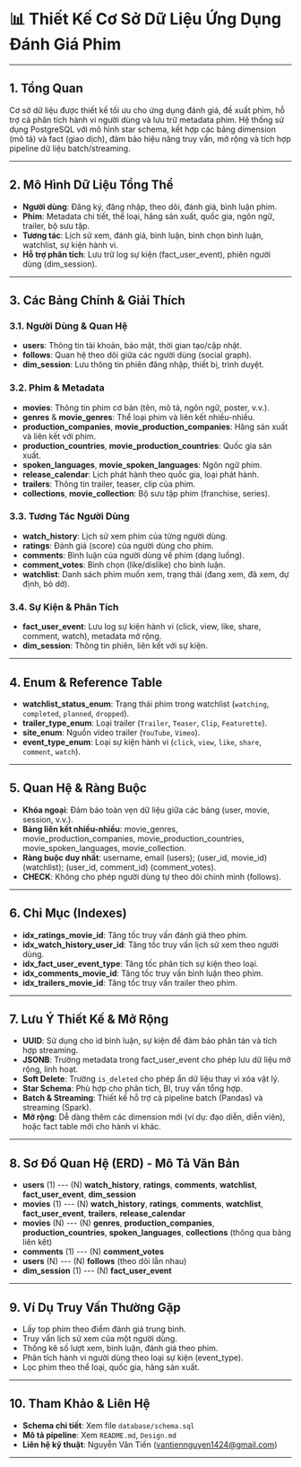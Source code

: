 # 📊 Thiết Kế Cơ Sở Dữ Liệu Ứng Dụng Đánh Giá Phim

---

## 1. Tổng Quan

Cơ sở dữ liệu được thiết kế tối ưu cho ứng dụng đánh giá, đề xuất phim, hỗ trợ cả phân tích hành vi người dùng và lưu trữ metadata phim. Hệ thống sử dụng PostgreSQL với mô hình star schema, kết hợp các bảng dimension (mô tả) và fact (giao dịch), đảm bảo hiệu năng truy vấn, mở rộng và tích hợp pipeline dữ liệu batch/streaming.

---

## 2. Mô Hình Dữ Liệu Tổng Thể

- **Người dùng**: Đăng ký, đăng nhập, theo dõi, đánh giá, bình luận phim.
- **Phim**: Metadata chi tiết, thể loại, hãng sản xuất, quốc gia, ngôn ngữ, trailer, bộ sưu tập.
- **Tương tác**: Lịch sử xem, đánh giá, bình luận, bình chọn bình luận, watchlist, sự kiện hành vi.
- **Hỗ trợ phân tích**: Lưu trữ log sự kiện (fact_user_event), phiên người dùng (dim_session).

---

## 3. Các Bảng Chính & Giải Thích

### 3.1. Người Dùng & Quan Hệ

- **users**: Thông tin tài khoản, bảo mật, thời gian tạo/cập nhật.
- **follows**: Quan hệ theo dõi giữa các người dùng (social graph).
- **dim_session**: Lưu thông tin phiên đăng nhập, thiết bị, trình duyệt.

### 3.2. Phim & Metadata

- **movies**: Thông tin phim cơ bản (tên, mô tả, ngôn ngữ, poster, v.v.).
- **genres** & **movie_genres**: Thể loại phim và liên kết nhiều-nhiều.
- **production_companies**, **movie_production_companies**: Hãng sản xuất và liên kết với phim.
- **production_countries**, **movie_production_countries**: Quốc gia sản xuất.
- **spoken_languages**, **movie_spoken_languages**: Ngôn ngữ phim.
- **release_calendar**: Lịch phát hành theo quốc gia, loại phát hành.
- **trailers**: Thông tin trailer, teaser, clip của phim.
- **collections**, **movie_collection**: Bộ sưu tập phim (franchise, series).

### 3.3. Tương Tác Người Dùng

- **watch_history**: Lịch sử xem phim của từng người dùng.
- **ratings**: Đánh giá (score) của người dùng cho phim.
- **comments**: Bình luận của người dùng về phim (dạng luồng).
- **comment_votes**: Bình chọn (like/dislike) cho bình luận.
- **watchlist**: Danh sách phim muốn xem, trạng thái (đang xem, đã xem, dự định, bỏ dở).

### 3.4. Sự Kiện & Phân Tích

- **fact_user_event**: Lưu log sự kiện hành vi (click, view, like, share, comment, watch), metadata mở rộng.
- **dim_session**: Thông tin phiên, liên kết với sự kiện.

---

## 4. Enum & Reference Table

- **watchlist_status_enum**: Trạng thái phim trong watchlist (`watching`, `completed`, `planned`, `dropped`).
- **trailer_type_enum**: Loại trailer (`Trailer`, `Teaser`, `Clip`, `Featurette`).
- **site_enum**: Nguồn video trailer (`YouTube`, `Vimeo`).
- **event_type_enum**: Loại sự kiện hành vi (`click`, `view`, `like`, `share`, `comment`, `watch`).

---

## 5. Quan Hệ & Ràng Buộc

- **Khóa ngoại**: Đảm bảo toàn vẹn dữ liệu giữa các bảng (user, movie, session, v.v.).
- **Bảng liên kết nhiều-nhiều**: movie_genres, movie_production_companies, movie_production_countries, movie_spoken_languages, movie_collection.
- **Ràng buộc duy nhất**: username, email (users); (user_id, movie_id) (watchlist); (user_id, comment_id) (comment_votes).
- **CHECK**: Không cho phép người dùng tự theo dõi chính mình (follows).

---

## 6. Chỉ Mục (Indexes)

- **idx_ratings_movie_id**: Tăng tốc truy vấn đánh giá theo phim.
- **idx_watch_history_user_id**: Tăng tốc truy vấn lịch sử xem theo người dùng.
- **idx_fact_user_event_type**: Tăng tốc phân tích sự kiện theo loại.
- **idx_comments_movie_id**: Tăng tốc truy vấn bình luận theo phim.
- **idx_trailers_movie_id**: Tăng tốc truy vấn trailer theo phim.

---

## 7. Lưu Ý Thiết Kế & Mở Rộng

- **UUID**: Sử dụng cho id bình luận, sự kiện để đảm bảo phân tán và tích hợp streaming.
- **JSONB**: Trường metadata trong fact_user_event cho phép lưu dữ liệu mở rộng, linh hoạt.
- **Soft Delete**: Trường `is_deleted` cho phép ẩn dữ liệu thay vì xóa vật lý.
- **Star Schema**: Phù hợp cho phân tích, BI, truy vấn tổng hợp.
- **Batch & Streaming**: Thiết kế hỗ trợ cả pipeline batch (Pandas) và streaming (Spark).
- **Mở rộng**: Dễ dàng thêm các dimension mới (ví dụ: đạo diễn, diễn viên), hoặc fact table mới cho hành vi khác.

---

## 8. Sơ Đồ Quan Hệ (ERD) - Mô Tả Văn Bản

- **users** (1) --- (N) **watch_history**, **ratings**, **comments**, **watchlist**, **fact_user_event**, **dim_session**
- **movies** (1) --- (N) **watch_history**, **ratings**, **comments**, **watchlist**, **fact_user_event**, **trailers**, **release_calendar**
- **movies** (N) --- (N) **genres**, **production_companies**, **production_countries**, **spoken_languages**, **collections** (thông qua bảng liên kết)
- **comments** (1) --- (N) **comment_votes**
- **users** (N) --- (N) **follows** (theo dõi lẫn nhau)
- **dim_session** (1) --- (N) **fact_user_event**

---

## 9. Ví Dụ Truy Vấn Thường Gặp

- Lấy top phim theo điểm đánh giá trung bình.
- Truy vấn lịch sử xem của một người dùng.
- Thống kê số lượt xem, bình luận, đánh giá theo phim.
- Phân tích hành vi người dùng theo loại sự kiện (event_type).
- Lọc phim theo thể loại, quốc gia, hãng sản xuất.

---

## 10. Tham Khảo & Liên Hệ

- **Schema chi tiết**: Xem file `database/schema.sql`
- **Mô tả pipeline**: Xem `README.md`, `Design.md`
- **Liên hệ kỹ thuật**: Nguyễn Văn Tiến (vantiennguyen1424@gmail.com)

---
